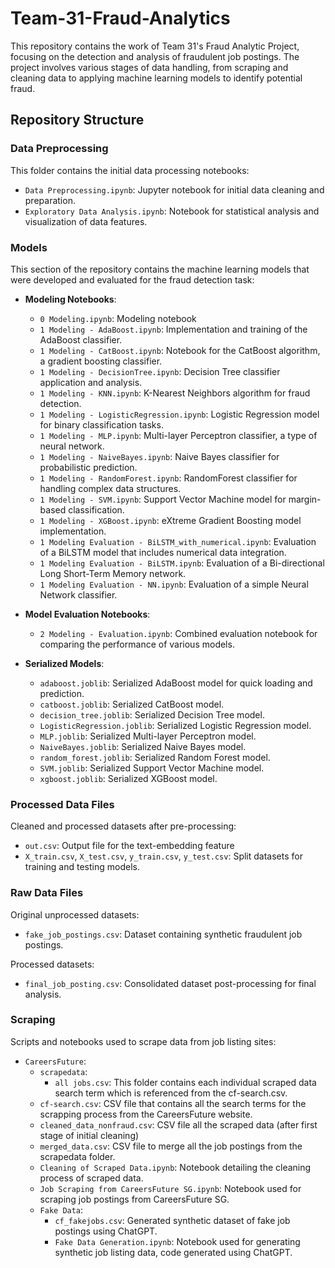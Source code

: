 # Team-31-Fraud-Analytics
This repository contains the work of Team 31's Fraud Analytic Project, focusing on the detection and analysis of fraudulent job postings. The project involves various stages of data handling, from scraping and cleaning data to applying machine learning models to identify potential fraud.

## Repository Structure

### Data Preprocessing
This folder contains the initial data processing notebooks:
- `Data Preprocessing.ipynb`: Jupyter notebook for initial data cleaning and preparation.
- `Exploratory Data Analysis.ipynb`: Notebook for statistical analysis and visualization of data features.

### Models
This section of the repository contains the machine learning models that were developed and evaluated for the fraud detection task:

- **Modeling Notebooks**:
  - `0 Modeling.ipynb`: Modeling notebook
  - `1 Modeling - AdaBoost.ipynb`: Implementation and training of the AdaBoost classifier.
  - `1 Modeling - CatBoost.ipynb`: Notebook for the CatBoost algorithm, a gradient boosting classifier.
  - `1 Modeling - DecisionTree.ipynb`: Decision Tree classifier application and analysis.
  - `1 Modeling - KNN.ipynb`: K-Nearest Neighbors algorithm for fraud detection.
  - `1 Modeling - LogisticRegression.ipynb`: Logistic Regression model for binary classification tasks.
  - `1 Modeling - MLP.ipynb`: Multi-layer Perceptron classifier, a type of neural network.
  - `1 Modeling - NaiveBayes.ipynb`: Naive Bayes classifier for probabilistic prediction.
  - `1 Modeling - RandomForest.ipynb`: RandomForest classifier for handling complex data structures.
  - `1 Modeling - SVM.ipynb`: Support Vector Machine model for margin-based classification.
  - `1 Modeling - XGBoost.ipynb`: eXtreme Gradient Boosting model implementation.
  - `1 Modeling Evaluation - BiLSTM_with_numerical.ipynb`: Evaluation of a BiLSTM model that includes numerical data integration.
  - `1 Modeling Evaluation - BiLSTM.ipynb`: Evaluation of a Bi-directional Long Short-Term Memory network.
  - `1 Modeling Evaluation - NN.ipynb`: Evaluation of a simple Neural Network classifier.

- **Model Evaluation Notebooks**:
  - `2 Modeling - Evaluation.ipynb`: Combined evaluation notebook for comparing the performance of various models.

- **Serialized Models**:
  - `adaboost.joblib`: Serialized AdaBoost model for quick loading and prediction.
  - `catboost.joblib`: Serialized CatBoost model.
  - `decision_tree.joblib`: Serialized Decision Tree model.
  - `LogisticRegression.joblib`: Serialized Logistic Regression model.
  - `MLP.joblib`: Serialized Multi-layer Perceptron model.
  - `NaiveBayes.joblib`: Serialized Naive Bayes model.
  - `random_forest.joblib`: Serialized Random Forest model.
  - `SVM.joblib`: Serialized Support Vector Machine model.
  - `xgboost.joblib`: Serialized XGBoost model.

### Processed Data Files
Cleaned and processed datasets after pre-processing:
- `out.csv`: Output file for the text-embedding feature
- `X_train.csv`, `X_test.csv`, `y_train.csv`, `y_test.csv`: Split datasets for training and testing models.

### Raw Data Files
Original unprocessed datasets:
- `fake_job_postings.csv`: Dataset containing synthetic fraudulent job postings.

Processed datasets:
- `final_job_posting.csv`: Consolidated dataset post-processing for final analysis.

### Scraping
Scripts and notebooks used to scrape data from job listing sites:
- `CareersFuture`:
  - `scrapedata`:
    - `all jobs.csv`: This folder contains each individual scraped data search term which is referenced from the cf-search.csv.
  - `cf-search.csv`: CSV file that contains all the search terms for the scrapping process from the CareersFuture website.
  - `cleaned_data_nonfraud.csv`: CSV file all the scraped data (after first stage of initial cleaning)
  - `merged_data.csv`: CSV file to merge all the job postings from the scrapedata folder.
  - `Cleaning of Scraped Data.ipynb`: Notebook detailing the cleaning process of scraped data.
  - `Job Scraping from CareersFuture SG.ipynb`: Notebook used for scraping job postings from CareersFuture SG.
  - `Fake Data`:
    - `cf_fakejobs.csv`: Generated synthetic dataset of fake job postings using ChatGPT.
    - `Fake Data Generation.ipynb`: Notebook used for generating synthetic job listing data, code generated using ChatGPT.

